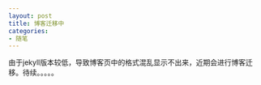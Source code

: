 ```yaml
---
layout: post
title: 博客迁移中
categories:
- 随笔
---
```

<div class="message">
	由于jekyll版本较低，导致博客页中的格式混乱显示不出来，近期会进行博客迁移。待续。。。。。
</div>